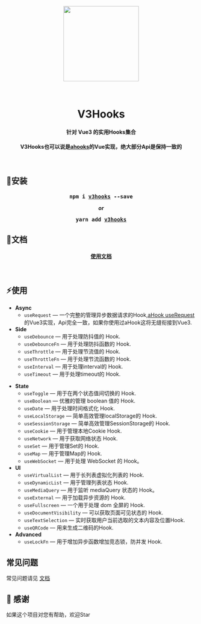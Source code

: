 <p align="center">
  <img align="center" style="width:200px" src="https://img-steward-online.goodaa.com.cn/568d4fc225de4b7e8067f9505ce97acb.png"/>
</p><br/>
<h1 align="center"><b>V3Hooks</b></h1>
<h4 align="center">针对 Vue3 的实用Hooks集合</h4>


<h4  align="center">
  V3Hooks也可以说是<a href="https://github.com/alibaba/hooks">ahooks</a>的Vue实现，绝大部分Api是保持一致的
</h4>
<br>

## 🔨安装
<h4 align="center">
  <pre>npm i <a href="https://www.npmjs.com/package/v3hooks">v3hooks</a> --save</pre>
  <i>or</i>
  <pre>yarn add <a href="https://www.npmjs.com/package/v3hooks">v3hooks</a></pre>
</h4>

## 🏃文档
<h4 align="center">
  <a href="https://yanzhandong868.gitbook.io/v3hooks/">使用文档</a>
</h4>

<br>

## ⚡使用

- **Async**
  - `useRequest` — 一个完整的管理异步数据请求的Hook,<a href="https://ahooks.js.org/zh-CN/hooks/async">aHook useRequest</a>的Vue3实现，Api完全一致，如果你使用过aHook这将无缝衔接到Vue3.
- **Side**
  - `useDebounce` — 用于处理防抖值的 Hook.
  - `useDebounceFn` — 用于处理防抖函数的 Hook.
  - `useThrottle` — 用于处理节流值的 Hook.
  - `useThrottleFn` — 用于处理节流函数的 Hook.
  - `useInterval` — 用于处理interval的 Hook.
  - `useTimeout` — 用于处理timeout的 Hook.
<!-- - **Browser** -->
- **State**
  - `useToggle` — 用于在两个状态值间切换的 Hook.
  - `useBoolean` — 优雅的管理 boolean 值的 Hook.
  - `useDate` — 用于处理时间格式化 Hook.
  - `useLocalStorage` — 简单高效管理localStorage的 Hook.
  - `useSessionStorage` — 简单高效管理SessionStorage的 Hook.
  - `useCookie` — 用于管理本地Cookie Hook.
  - `useNetwork` — 用于获取网络状态 Hook.
  - `useSet` — 用于管理Set的 Hook.
  - `useMap` — 用于管理Map的 Hook.
  - `useWebSocket` — 用于处理 WebSocket 的 Hook。
  <!-- - `useRouteQuery` — 用于获取url query值的 Hook. -->
- **UI**
  - `useVirtualList` — 用于长列表虚拟化列表的 Hook.
  - `useDynamicList` — 用于管理列表状态 Hook.
  - `useMediaQuery` — 用于监听 mediaQuery 状态的 Hook。
  - `useExternal` — 用于加载异步资源的 Hook.
  - `useFullscreen` — 一个用于处理 dom 全屏的 Hook.
  - `useDocumentVisibility` — 可以获取页面可见状态的 Hook.
  - `useTextSelection` — 实时获取用户当前选取的文本内容及位置Hook.
  - `useQRCode` — 用来生成二维码的Hook.
- **Advanced**
  - `useLockFn` — 用于增加异步函数增加竞态锁，防并发 Hook.


## 常见问题
常见问题请见 [文档](https://github.com/yanzhandong/v3hooks/blob/master/docs/question.md)


## 🤝 感谢
如果这个项目对您有帮助，欢迎Star